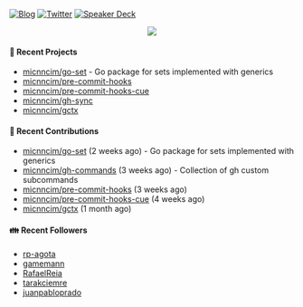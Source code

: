 [![Blog](https://img.shields.io/badge/Blog-0?style=flat-square&logo=gatsby&color=181717&logoColor=white)](https://micnncim.com)
[![Twitter](https://img.shields.io/badge/Twitter-0?style=flat-square&logo=twitter&color=1DA1F2&logoColor=white)](https://twitter.com/micnncim)
[![Speaker Deck](https://img.shields.io/badge/Speaker_Deck-0?style=flat-square&logo=speaker-deck&color=009287&logoColor=white)](https://speakerdeck.com/micnncim)

<p align="center">
<img src="https://github-readme-stats.vercel.app/api?username=micnncim&show_icons=true&count_private=true" />
</p>

#### 🍎 Recent Projects

- [micnncim/go-set](https://github.com/micnncim/go-set) - Go package for sets implemented with generics
- [micnncim/pre-commit-hooks](https://github.com/micnncim/pre-commit-hooks)
- [micnncim/pre-commit-hooks-cue](https://github.com/micnncim/pre-commit-hooks-cue)
- [micnncim/gh-sync](https://github.com/micnncim/gh-sync)
- [micnncim/gctx](https://github.com/micnncim/gctx)

#### 🌱 Recent Contributions

- [micnncim/go-set](https://github.com/micnncim/go-set) (2 weeks ago) - Go package for sets implemented with generics
- [micnncim/gh-commands](https://github.com/micnncim/gh-commands) (3 weeks ago) - Collection of gh custom subcommands
- [micnncim/pre-commit-hooks](https://github.com/micnncim/pre-commit-hooks) (3 weeks ago)
- [micnncim/pre-commit-hooks-cue](https://github.com/micnncim/pre-commit-hooks-cue) (4 weeks ago)
- [micnncim/gctx](https://github.com/micnncim/gctx) (1 month ago)

#### 👪  Recent Followers

- [rp-agota](https://github.com/rp-agota)
- [gamemann](https://github.com/gamemann)
- [RafaelReia](https://github.com/RafaelReia)
- [tarakciemre](https://github.com/tarakciemre)
- [juanpabloprado](https://github.com/juanpabloprado)
